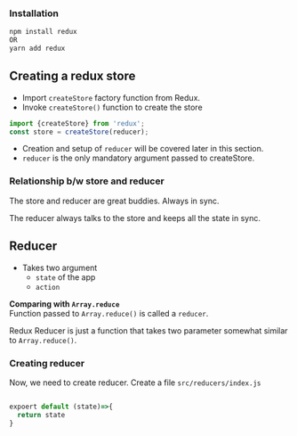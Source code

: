 
### **Installation**
```bash
npm install redux
OR
yarn add redux

```

## Creating a redux store

- Import `createStore` factory function from Redux.
- Invoke `createStore()` function to create the store

```js
import {createStore} from 'redux';
const store = createStore(reducer);
```
- Creation and setup of `reducer` will be covered later in this section. 
- `reducer` is the only mandatory argument passed to createStore.

### Relationship b/w store and reducer
The store and reducer are great buddies. Always in sync.

The reducer always talks to the store and keeps all the state in sync.

## Reducer
- Takes two argument
  - `state` of the app
  - `action`  

**Comparing with `Array.reduce`**  
Function passed to `Array.reduce()` is called a `reducer`.


Redux Reducer is just a function that takes two parameter somewhat similar to `Array.reduce()`. 

### Creating reducer
Now, we need to create reducer. 
Create a file `src/reducers/index.js`

```js

expoert default (state)=>{
  return state
}

```